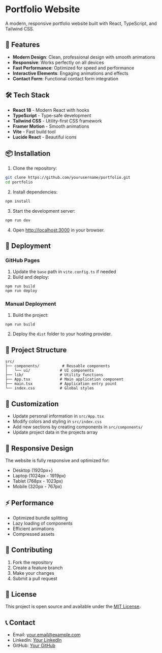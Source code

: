 # Portfolio Website

A modern, responsive portfolio website built with React, TypeScript, and Tailwind CSS.

## 🚀 Features

- **Modern Design**: Clean, professional design with smooth animations
- **Responsive**: Works perfectly on all devices
- **Fast Performance**: Optimized for speed and performance
- **Interactive Elements**: Engaging animations and effects
- **Contact Form**: Functional contact form integration

## 🛠️ Tech Stack

- **React 18** - Modern React with hooks
- **TypeScript** - Type-safe development
- **Tailwind CSS** - Utility-first CSS framework
- **Framer Motion** - Smooth animations
- **Vite** - Fast build tool
- **Lucide React** - Beautiful icons

## 📦 Installation

1. Clone the repository:
```bash
git clone https://github.com/yourusername/portfolio.git
cd portfolio
```

2. Install dependencies:
```bash
npm install
```

3. Start the development server:
```bash
npm run dev
```

4. Open [http://localhost:3000](http://localhost:3000) in your browser.

## 🚀 Deployment

### GitHub Pages

1. Update the `base` path in `vite.config.ts` if needed
2. Build and deploy:
```bash
npm run build
npm run deploy
```

### Manual Deployment

1. Build the project:
```bash
npm run build
```

2. Deploy the `dist` folder to your hosting provider.

## 📁 Project Structure

```
src/
├── components/          # Reusable components
│   └── ui/             # UI components
├── lib/                # Utility functions
├── App.tsx             # Main application component
├── main.tsx            # Application entry point
└── index.css           # Global styles
```

## 🎨 Customization

- Update personal information in `src/App.tsx`
- Modify colors and styling in `src/index.css`
- Add new sections by creating components in `src/components/`
- Update project data in the projects array

## 📱 Responsive Design

The website is fully responsive and optimized for:
- Desktop (1920px+)
- Laptop (1024px - 1919px)
- Tablet (768px - 1023px)
- Mobile (320px - 767px)

## ⚡ Performance

- Optimized bundle splitting
- Lazy loading of components
- Efficient animations
- Compressed assets

## 🤝 Contributing

1. Fork the repository
2. Create a feature branch
3. Make your changes
4. Submit a pull request

## 📄 License

This project is open source and available under the [MIT License](LICENSE).

## 📞 Contact

- Email: your.email@example.com
- LinkedIn: [Your LinkedIn](https://linkedin.com/in/yourprofile)
- GitHub: [Your GitHub](https://github.com/yourusername)